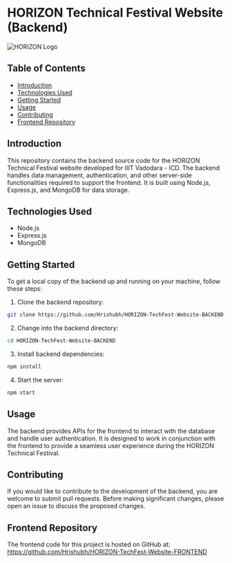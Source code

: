 # HORIZON Technical Festival Website (Backend)

![HORIZON Logo](./assets/logo.png)

## Table of Contents

- [Introduction](#introduction)
- [Technologies Used](#technologies-used)
- [Getting Started](#getting-started)
- [Usage](#usage)
- [Contributing](#contributing)
- [Frontend Repository](#frontend-repository)

## Introduction

This repository contains the backend source code for the HORIZON Technical Festival website developed for IIIT Vadodara - ICD. The backend handles data management, authentication, and other server-side functionalities required to support the frontend. It is built using Node.js, Express.js, and MongoDB for data storage.

## Technologies Used

- Node.js
- Express.js
- MongoDB

## Getting Started

To get a local copy of the backend up and running on your machine, follow these steps:

1. Clone the backend repository:

```bash
git clone https://github.com/Hrishubh/HORIZON-TechFest-Website-BACKEND.git
```

2. Change into the backend directory:

```bash
cd HORIZON-TechFest-Website-BACKEND
```

3. Install backend dependencies:

```bash
npm install
```

4. Start the server:

```bash
npm start
```

## Usage

The backend provides APIs for the frontend to interact with the database and handle user authentication. It is designed to work in conjunction with the frontend to provide a seamless user experience during the HORIZON Technical Festival.

## Contributing

If you would like to contribute to the development of the backend, you are welcome to submit pull requests. Before making significant changes, please open an issue to discuss the proposed changes.

## Frontend Repository

The frontend code for this project is hosted on GitHub at:<br> https://github.com/Hrishubh/HORIZON-TechFest-Website-FRONTEND
